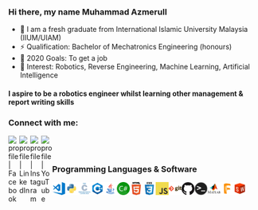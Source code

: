 ### Hi there, my name Muhammad Azmerull

- 🔭 I am a fresh graduate from International Islamic University Malaysia (IIUM/UIAM)
- ⚡ Qualification: Bachelor of Mechatronics Engineering (honours)
- 🥅 2020 Goals: To get a job
- 🌱 Interest: Robotics, Reverse Engineering, Machine Learning, Artificial Intelligence

#### I aspire to be a robotics engineer whilst learning other management & report writing skills


### Connect with me:

[<img align="left" alt="profile | Facebook" width="22px" src="https://cdn.jsdelivr.net/npm/simple-icons@v3/icons/facebook.svg" />][facebook]
[<img align="left" alt="profile | LinkedIn" width="22px" src="https://cdn.jsdelivr.net/npm/simple-icons@v3/icons/linkedin.svg" />][linkedin]
[<img align="left" alt="profile | Instagram" width="22px" src="https://cdn.jsdelivr.net/npm/simple-icons@v3/icons/instagram.svg" />][instagram]
[<img align="left" alt="profile | YouTube" width="22px" src="https://cdn.jsdelivr.net/npm/simple-icons@v3/icons/youtube.svg" />][youtube]

<br />
<br />

### Programming Languages & Software

<img align="left" alt="Visual Studio Code" width="26px" src="https://raw.githubusercontent.com/github/explore/80688e429a7d4ef2fca1e82350fe8e3517d3494d/topics/visual-studio-code/visual-studio-code.png" />
<img align="left" alt="Python" width="26px" src="https://raw.githubusercontent.com/github/explore/80688e429a7d4ef2fca1e82350fe8e3517d3494d/topics/python/python.png" />
<img align="left" alt="C" width="26px" src="https://raw.githubusercontent.com/github/explore/80688e429a7d4ef2fca1e82350fe8e3517d3494d/topics/c/c.png" />
<img align="left" alt="cPlus" width="26px" src="https://github.com/Azmerull/Azmerull/blob/master/icons/c%2B%2B.png" />
<img align="left" alt="java" width="26px" src="https://github.com/Azmerull/Azmerull/blob/master/icons/java.png" />
<img align="left" alt="cSharp" width="26px" src="https://raw.githubusercontent.com/github/explore/80688e429a7d4ef2fca1e82350fe8e3517d3494d/topics/csharp/csharp.png" />
<img align="left" alt="HTML5" width="26px" src="https://raw.githubusercontent.com/github/explore/80688e429a7d4ef2fca1e82350fe8e3517d3494d/topics/html/html.png" />
<img align="left" alt="CSS3" width="26px" src="https://raw.githubusercontent.com/github/explore/80688e429a7d4ef2fca1e82350fe8e3517d3494d/topics/css/css.png" />
<img align="left" alt="JavaScript" width="26px" src="https://raw.githubusercontent.com/github/explore/80688e429a7d4ef2fca1e82350fe8e3517d3494d/topics/javascript/javascript.png" />
<img align="left" alt="Git" width="26px" src="https://raw.githubusercontent.com/github/explore/80688e429a7d4ef2fca1e82350fe8e3517d3494d/topics/git/git.png" />
<img align="left" alt="GitHub" width="26px" src="https://raw.githubusercontent.com/github/explore/78df643247d429f6cc873026c0622819ad797942/topics/github/github.png" />
<img align="left" alt="Terminal" width="26px" src="https://raw.githubusercontent.com/github/explore/80688e429a7d4ef2fca1e82350fe8e3517d3494d/topics/terminal/terminal.png" />
<img align="left" alt="matlab" width="26px" src="https://raw.githubusercontent.com/github/explore/80688e429a7d4ef2fca1e82350fe8e3517d3494d/topics/matlab/matlab.png" />
<img align="left" alt="fusion360" width="26px" src="https://github.com/Azmerull/Azmerull/blob/master/icons/fusion360.png" />
<img align="left" alt="solidwork" width="26px" src="https://github.com/Azmerull/Azmerull/blob/master/icons/solidwork.png" />

<br />
<br />

[facebook]: https://www.facebook.com/azmerull.azmi/
[instagram]: https://instagram.com/az_mieyo
[linkedin]: https://linkedin.com/in/azmerull-azmi
[youtube]: https://youtube.com/